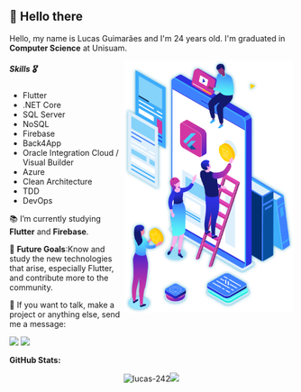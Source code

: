## 👋 Hello there

<p align="left"> 
  Hello, my name is Lucas Guimarães and I'm 24 years old.
  I'm graduated in <strong>Computer Science</strong> at Unisuam.
</p>

<img src="images/image.png" min-width="300px" max-width="300px" width="300px" align="right">

<p align="left"> 
<h5>Skills 🎖</h5>

<ul>
<li>Flutter</li>
<li>.NET Core</li>
<li>SQL Server</li>
<li>NoSQL</li>
<li>Firebase</li>
<li>Back4App</li>
<li>Oracle Integration Cloud / Visual Builder</li>
<li>Azure</li>
<li>Clean Architecture</li>
<li>TDD</li>
<li>DevOps</li>
</ul>
</p>

<p align="left">
  📚 I’m currently studying <strong>Flutter</strong> and <strong>Firebase</strong>.
</p>

<p align="left"> 
  🚩 <strong>Future Goals</strong>:Know and study the new technologies that arise, especially Flutter, and contribute more to the community.
</p>

<p align="left">
  💌 If you want to talk, make a project or anything else, send me a message:
</p>

<p align="left">
  <a href="mailto:guimaraeslucas242@gmail.com" alt="Gmail">
  <img src="https://img.shields.io/badge/-Gmail-FF0000?style=for-the-badge&labelColor=FF0000&logo=gmail&logoColor=white&link=guimaraeslucas242@gmail.com" /></a>

  <a href="https://www.linkedin.com/in/lucas-matheus-da-rocha-guimar%C3%A3es-202250140/" alt="Linkedin">
  <img src="https://img.shields.io/badge/-Linkedin-0e76a8?style=for-the-badge&logo=Linkedin&logoColor=white&link=https://www.linkedin.com/in/lucas-matheus-da-rocha-guimar%C3%A3es-202250140/" /></a>
</p>  

**GitHub Stats:**

<p align="center">
<img align="" height='150px' src="https://github-readme-stats.vercel.app/api?username=lucas-242&hide_title=true&show_icons=true&theme=gotham" alt="lucas-242" /><img align="" height='150px' src="https://github-readme-stats.vercel.app/api/top-langs/?username=lucas-242&hide_title=false&layout=compact&theme=gotham&count_private=true" />
</p>
